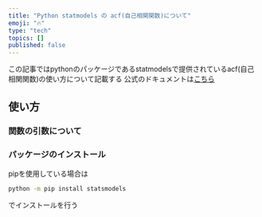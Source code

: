 ```yaml
---
title: "Python statmodels の acf(自己相関関数)について"
emoji: "🔥"
type: "tech"
topics: []
published: false
---
```


この記事ではpythonのパッケージであるstatmodelsで提供されているacf(自己相関関数)の使い方について記載する
公式のドキュメントは[こちら](https://www.statsmodels.org/stable/generated/statsmodels.tsa.stattools.acf.html)

## 使い方
### 関数の引数について







### パッケージのインストール
pipを使用している場合は
```sh
python -m pip install statsmodels
```
でインストールを行う